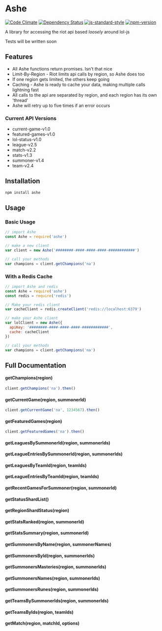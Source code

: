 # Ashe

[![Code Climate](https://codeclimate.com/github/noriah/ashe/badges/gpa.svg)](https://codeclimate.com/github/noriah/ashe)
[![Dependency Status](https://david-dm.org/noriah/ashe.svg)](https://david-dm.org/noriah/ashe)
[![js-standard-style](https://img.shields.io/badge/code%20style-standard-brightgreen.svg)](http://standardjs.com/)
[![npm-version](https://img.shields.io/npm/v/ashe.svg)](https://www.npmjs.com/package/ashe)

A library for accessing the riot api based *loosely* around lol-js

Tests will be written soon

## Features
- All Ashe functions return promises. Isn't that nice
- Limit-By-Region - Riot limits api calls by region, so Ashe does too
 - If one region gets limited, the others keep going
- Caching - Ashe is ready to cache your data, making multiple calls lightning fast
- All calls to the api are separated by region, and each region has its own 'thread'
- Ashe will retry up to five times if an error occurs

### Current API Versions
- current-game-v1.0
- featured-games-v1.0
- lol-status-v1.0
- league-v2.5
- match-v2.2
- stats-v1.3
- summoner-v1.4
- team-v2.4

## Installation
```bash
npm install ashe
```

## Usage

### Basic Usage

```javascript
// import Ashe
const Ashe = require('ashe')

// make a new client
var client = new Ashe('########-####-####-####-############')

// call your methods
var champions = client.getChampions('na')
```

### With a Redis Cache


```javascript
// import Ashe and redis
const Ashe = require('ashe')
const redis = require('redis')

// Make your redis client
var cacheClient = redis.createClient('redis://localhost:6379')

// make your Ashe client
var lolClient = new Ashe({
  apiKey: '########-####-####-####-############',
  cache: cacheClient
})

// call your methods
var champions = client.getChampions('na')
```

## Full Documentation

#### getChampions(region)
```javascript
client.getChampions('na').then()
```

#### getCurrentGame(region, summonerId)
```javascript
client.getCurrentGame('na', 1234567).then()
```

#### getFeaturedGames(region)
```javascript
client.getFeaturedGames('na').then()
```

#### getLeaguesBySummonerId(region, summonerIds)

#### getLeagueEntriesBySummonerId(region, summonerIds)

#### getLeaguesByTeamId(region, teamIds)

#### getLeagueEntriesByTeamId(region, teamIds)

#### getRecentGamesForSummoner(region, summonerId)

#### getStatusShardList()

#### getRegionShardStatus(region)

#### getStatsRanked(region, summonerId)

#### getStatsSummary(region, summonerId)

#### getSummonersByName(region, summonerNames)

#### getSummonersById(region, summonerIds)

#### getSummonersMasteries(region, summonerIds)

#### getSummonersNames(region, summonerIds)

#### getSummonersRunes(region, summonerIds)

#### getTeamsBySummonerIds(region, summonerIds)

#### getTeamsByIds(region, teamIds)

#### getMatch(region, matchId, options)

